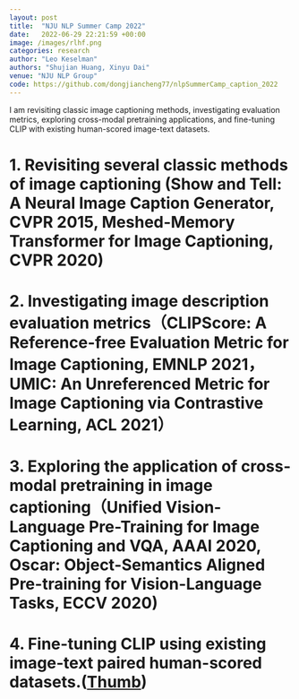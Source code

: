 ```yaml
---
layout: post
title:  "NJU NLP Summer Camp 2022"
date:   2022-06-29 22:21:59 +00:00
image: /images/rlhf.png
categories: research
author: "Leo Keselman"
authors: "Shujian Huang, Xinyu Dai"
venue: "NJU NLP Group"
code: https://github.com/dongjiancheng77/nlpSummerCamp_caption_2022
---
```


I am revisiting classic image captioning methods, investigating evaluation metrics, exploring cross-modal pretraining applications, and fine-tuning CLIP with existing human-scored image-text datasets.
# 1. Revisiting several classic methods of image captioning (Show and Tell: A Neural Image Caption Generator, CVPR 2015, Meshed-Memory Transformer for Image Captioning, CVPR 2020)
# 2. Investigating image description evaluation metrics（CLIPScore: A Reference-free Evaluation Metric for Image Captioning, EMNLP 2021， UMIC: An Unreferenced Metric for Image Captioning via Contrastive Learning, ACL 2021）
# 3. Exploring the application of cross-modal pretraining in image captioning（Unified Vision-Language Pre-Training for Image Captioning and VQA, AAAI 2020, Oscar: Object-Semantics Aligned Pre-training for Vision-Language Tasks, ECCV 2020)
# 4. Fine-tuning CLIP using existing image-text paired human-scored datasets.([Thumb](https://aclanthology.org/2022.naacl-main.254/))